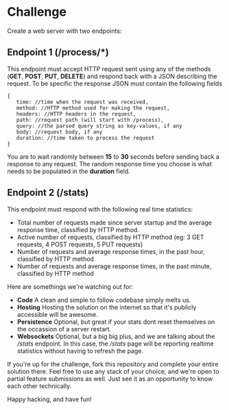 # Challenge

Create a web server with two endpoints:

## Endpoint 1 (/process/*)
This endpoint must accept HTTP request sent using any of the methods (**GET**, **POST**, **PUT**, **DELETE**) and respond back with a JSON describing the request. To be specific the response JSON must contain the following fields
 
 ```
 {
    time: //time when the request was received,
    method: //HTTP method used for making the request,
    headers: //HTTP headers in the request,
    path: //request path (will start with /process),
    query: //the parsed query string as key-values, if any
    body: //request body, if any
    duration: //time taken to process the request
 }
 ```

You are to wait randomly between **15** to **30** seconds before sending back a response to any request. The random response time you choose is what needs to be populated in the **duration** field.

## Endpoint 2 (/stats)
This endpoint must respond with the following real time statistics:

  * Total number of requests made since server startup and the average response time, classified by HTTP method.
  * Active number of requests, classified by HTTP method (eg: 3 GET requests, 4 POST requests, 5 PUT requests)
  * Number of requests and average response times, in the past hour, classified by HTTP method
  * Number of requests and average response times, in the past minute, classified by HTTP method
 
Here are somethings we're watching out for:

  * **Code** A clean and simple to follow codebase simply melts us.
  * **Hosting** Hosting the solution on the internet so that it's publicly accessible will be awesome.
  * **Persistence** Optional, but great if your stats dont reset themselves on the occassion of a server restart.
  * **Websockets** Optional, but a big big plus, and we are talking about the */stats* endpoint. In this case, the */stats* page will be reporting realtime statistics without having to refresh the page.
  
If you're up for the challenge, fork this repository and complete your entire solution there. Feel free to use any stack of your choice, and we're open to partial feature submissions as well. Just see it as an opportunity to know each other technically.

Happy hacking, and have fun!

